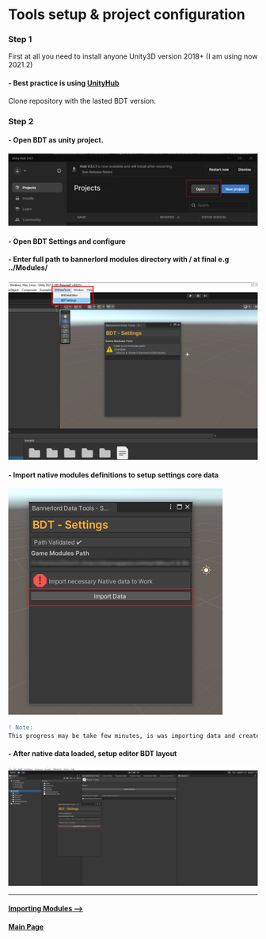 # Tools setup & project configuration

### Step 1

First at all you need to install anyone Unity3D version 2018+ (I am using now 2021.2)
#### - Best practice is using [UnityHub](https://unity3d.com/get-unity/download)

Clone repository with the lasted BDT version.

### Step 2

#### - Open BDT as unity project.

![ScreenShot](Images/setup/unity_project.png)

#### - Open BDT Settings and configure
#### - Enter full path to bannerlord modules directory with / at final e.g ../Modules/
![ScreenShot](Images/setup/bdt_config_0.png)

#### - Import native modules definitions to setup settings core data

![ScreenShot](Images/setup/bdt_config_1.png)

```diff
! Note:                                                                                   
This progress may be take few minutes, is was importing data and create sriptable objects.
```

#### - After native data loaded, setup editor BDT layout

![ScreenShot](Images/setup/bdt_config_3.png)

---------------------------------------------
#### [Importing Modules -->](importing_modules.md)

#### [Main Page](/../..)

